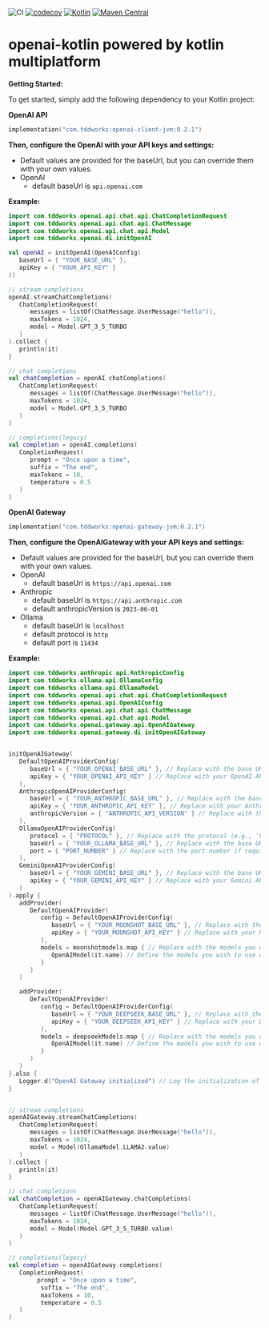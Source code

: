 ![CI](https://github.com/tddworks/openai-kotlin/actions/workflows/main.yml/badge.svg)
[![codecov](https://codecov.io/gh/tddworks/openai-kotlin/graph/badge.svg?token=ZHqC4RjnCf)](https://codecov.io/gh/tddworks/openai-kotlin)
[![Kotlin](https://img.shields.io/badge/kotlin-2.0.0-blue.svg?logo=kotlin)](http://kotlinlang.org)
[![Maven Central](https://img.shields.io/maven-central/v/com.tddworks/openai-client-core/0.2.1)](https://central.sonatype.com/artifact/com.tddworks/openai-client-jvm)


# openai-kotlin powered by kotlin multiplatform

**Getting Started:**

To get started, simply add the following dependency to your Kotlin project:

**OpenAI API**

```kotlin
implementation("com.tddworks:openai-client-jvm:0.2.1")
```
**Then, configure the OpenAI with your API keys and settings:**
 - Default values are provided for the baseUrl, but you can override them with your own values.
 - OpenAI
   - default baseUrl is `api.openai.com`

**Example:**
```kotlin
import com.tddworks.openai.api.chat.api.ChatCompletionRequest
import com.tddworks.openai.api.chat.api.ChatMessage
import com.tddworks.openai.api.chat.api.Model
import com.tddworks.openai.di.initOpenAI

val openAI = initOpenAI(OpenAIConfig(
   baseUrl = { "YOUR_BASE_URL" },
   apiKey = { "YOUR_API_KEY" }
))

// stream completions
openAI.streamChatCompletions(
   ChatCompletionRequest(
      messages = listOf(ChatMessage.UserMessage("hello")),
      maxTokens = 1024,
      model = Model.GPT_3_5_TURBO
   )
).collect {
   println(it)
}

// chat completions
val chatCompletion = openAI.chatCompletions(
   ChatCompletionRequest(
      messages = listOf(ChatMessage.UserMessage("hello")),
      maxTokens = 1024,
      model = Model.GPT_3_5_TURBO
   )
)

// completions(legacy)
val completion = openAI.completions(
   CompletionRequest(
      prompt = "Once upon a time",
      suffix = "The end",
      maxTokens = 10,
      temperature = 0.5
   )
)
```



**OpenAI Gateway**

```kotlin
implementation("com.tddworks:openai-gateway-jvm:0.2.1")
```

**Then, configure the OpenAIGateway with your API keys and settings:**
 - Default values are provided for the baseUrl, but you can override them with your own values.
 - OpenAI
   - default baseUrl is `https://api.openai.com`
 - Anthropic 
   - default baseUrl is `https://api.anthropic.com`
   - default anthropicVersion is `2023-06-01`
 - Ollama
   - default baseUrl is `localhost`
   - default protocol is `http`
   - default port is `11434`
 
**Example:**
```kotlin
import com.tddworks.anthropic.api.AnthropicConfig
import com.tddworks.ollama.api.OllamaConfig
import com.tddworks.ollama.api.OllamaModel
import com.tddworks.openai.api.chat.api.ChatCompletionRequest
import com.tddworks.openai.api.OpenAIConfig
import com.tddworks.openai.api.chat.api.ChatMessage
import com.tddworks.openai.api.chat.api.Model
import com.tddworks.openai.gateway.api.OpenAIGateway
import com.tddworks.openai.gateway.di.initOpenAIGateway


initOpenAIGateway(
   DefaultOpenAIProviderConfig(
      baseUrl = { "YOUR_OPENAI_BASE_URL" }, // Replace with the base URL for the OpenAI API
      apiKey = { "YOUR_OPENAI_API_KEY" } // Replace with your OpenAI API key
   ),
   AnthropicOpenAIProviderConfig(
      baseUrl = { "YOUR_ANTHROPIC_BASE_URL" }, // Replace with the base URL for the Anthropic service
      apiKey = { "YOUR_ANTHROPIC_API_KEY" }, // Replace with your Anthropic API key
      anthropicVersion = { "ANTHROPIC_API_VERSION" } // Replace with the version of Anthropic API you want to use
   ),
   OllamaOpenAIProviderConfig(
      protocol = { "PROTOCOL" }, // Replace with the protocol (e.g., 'http' or 'https')
      baseUrl = { "YOUR_OLLAMA_BASE_URL" }, // Replace with the base URL for the Ollama service
      port = { "PORT_NUMBER" } // Replace with the port number if required
   ),
   GeminiOpenAIProviderConfig(
      baseUrl = { "YOUR_GEMINI_BASE_URL" }, // Replace with the base URL for the Gemini service
      apiKey = { "YOUR_GEMINI_API_KEY" } // Replace with your Gemini API key
   )
).apply {
   addProvider(
      DefaultOpenAIProvider(
         config = DefaultOpenAIProviderConfig(
            baseUrl = { "YOUR_MOONSHOT_BASE_URL" }, // Replace with the base URL for the Moonshot service
            apiKey = { "YOUR_MOONSHOT_API_KEY" } // Replace with your Moonshot API key
         ),
         models = moonshotmodels.map { // Replace with the models you wish to use with the Moonshot service
            OpenAIModel(it.name) // Define the models you wish to use with the Moonshot service
         }
      )
   )

   addProvider(
      DefaultOpenAIProvider(
         config = DefaultOpenAIProviderConfig(
            baseUrl = { "YOUR_DEEPSEEK_BASE_URL" }, // Replace with the base URL for the Deepseek service
            apiKey = { "YOUR_DEEPSEEK_API_KEY" } // Replace with your Deepseek API key
         ),
         models = deepseekModels.map { // Replace with the models you wish to use with the Deepseek service
            OpenAIModel(it.name) // Define the models you wish to use with the Deepseek service
         }
      )
   )
}.also {
   Logger.d("OpenAI Gateway initialized") // Log the initialization of the OpenAI Gateway
}


// stream completions
openAIGateway.streamChatCompletions(
   ChatCompletionRequest(
      messages = listOf(ChatMessage.UserMessage("hello")),
      maxTokens = 1024,
      model = Model(OllamaModel.LLAMA2.value)
   )
).collect {
   println(it)
}

// chat completions
val chatCompletion = openAIGateway.chatCompletions(
   ChatCompletionRequest(
      messages = listOf(ChatMessage.UserMessage("hello")),
      maxTokens = 1024,
      model = Model(Model.GPT_3_5_TURBO.value)
   )
)

// completions(legacy)
val completion = openAIGateway.completions(
   CompletionRequest(
        prompt = "Once upon a time",
         suffix = "The end",
         maxTokens = 10,
         temperature = 0.5
   )
)

```